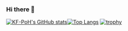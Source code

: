 ### Hi there 👋

<!--
**KF-PoH/KF-PoH** is a ✨ _special_ ✨ repository because its `README.md` (this file) appears on your GitHub profile.

Here are some ideas to get you started:

- 🔭 I’m currently working on ...
- 🌱 I’m currently learning ...
- 👯 I’m looking to collaborate on ...
- 🤔 I’m looking for help with ...
- 💬 Ask me about ...
- 📫 How to reach me: ...
- 😄 Pronouns: ...
- ⚡ Fun fact: ...
-->

[![KF-PoH's GitHub stats](https://github-readme-stats.vercel.app/api?username=KF-PoH&show_icons=true&theme=radical&count_private=true
)](https://github.com/anuraghazra/github-readme-stats)[![Top Langs](https://github-readme-stats.vercel.app/api/top-langs/?username=KF-PoH&layout=compact)](https://github.com/anuraghazra/github-readme-stats)
[![trophy](https://github-profile-trophy.vercel.app/?username=KF-PoH&theme=onedark)](https://github.com/ryo-ma/github-profile-trophy)
